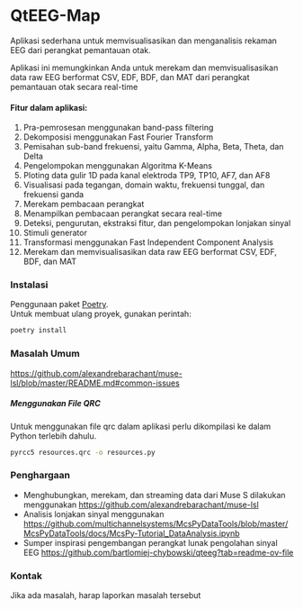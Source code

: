 # QtEEG-Map

Aplikasi sederhana untuk memvisualisasikan dan menganalisis rekaman EEG dari perangkat pemantauan otak.

<!--![QtEEG](assets/QtEEG.png) ![Spike detection](assets/detection.png)-->

Aplikasi ini memungkinkan Anda untuk merekam dan memvisualisasikan data raw EEG berformat CSV, EDF, BDF, dan MAT dari perangkat pemantauan otak secara real-time

#### Fitur dalam aplikasi:
1. Pra-pemrosesan menggunakan band-pass filtering
2. Dekomposisi menggunakan Fast Fourier Transform
3. Pemisahan sub-band frekuensi, yaitu Gamma, Alpha, Beta, Theta, dan Delta
4. Pengelompokan menggunakan Algoritma K-Means
5. Ploting data gulir 1D pada kanal elektroda TP9, TP10, AF7, dan AF8
6. Visualisasi pada tegangan, domain waktu, frekuensi tunggal, dan frekuensi ganda
7. Merekam pembacaan perangkat
8. Menampilkan pembacaan perangkat secara real-time
9. Deteksi, pengurutan, ekstraksi fitur, dan pengelompokan lonjakan sinyal
10. Stimuli generator
11. Transformasi menggunakan Fast Independent Component Analysis
12. Merekam dan memvisualisasikan data raw EEG berformat CSV, EDF, BDF, dan MAT

### Instalasi
Penggunaan paket [Poetry](https://python-poetry.org).<br/>
Untuk membuat ulang proyek, gunakan perintah:
```bash
poetry install
```

### Masalah Umum
https://github.com/alexandrebarachant/muse-lsl/blob/master/README.md#common-issues


##### Menggunakan File QRC
Untuk menggunakan file qrc dalam aplikasi perlu dikompilasi ke dalam Python terlebih dahulu.
```bash
pyrcc5 resources.qrc -o resources.py
```

### Penghargaan
- Menghubungkan, merekam, dan streaming data dari Muse S dilakukan menggunakan
https://github.com/alexandrebarachant/muse-lsl
- Analisis lonjakan sinyal menggunakan https://github.com/multichannelsystems/McsPyDataTools/blob/master/McsPyDataTools/docs/McsPy-Tutorial_DataAnalysis.ipynb
- Sumper inspirasi pengembangan perangkat lunak pengolahan sinyal EEG https://github.com/bartlomiej-chybowski/qteeg?tab=readme-ov-file

### Kontak
Jika ada masalah, harap laporkan masalah tersebut 
